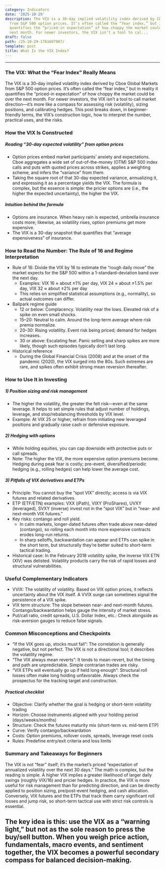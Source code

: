 ```yaml
---
category: Indicators
date: '2025-10-29'
description: The VIX is a 30-day implied volatility index derived by Cboe Global Markets
  from S&P 500 option prices. It’s often called the “fear index,” but in reality it
  quantifies the “priced-in expectation” of how choppy the market could be over the
  next month. For newer investors, the VIX isn’t a tool to cal...
draft: false
path: /25-10-29-1761697907/
template: post
title: What Is the VIX Index?
---
```


---
### The VIX: What the “Fear Index” Really Means

The VIX is a 30-day implied volatility index derived by Cboe Global Markets from S&P 500 option prices. It’s often called the “fear index,” but in reality it quantifies the “priced-in expectation” of how choppy the market could be over the next month. For newer investors, the VIX isn’t a tool to call market direction—it’s more like a compass for assessing risk (volatility), sizing positions, and calibrating hedges. This post breaks down, in beginner-friendly terms, the VIX’s construction logic, how to interpret the number, practical uses, and the risks.

### How the VIX Is Constructed

##### Reading “30-day expected volatility” from option prices
- Option prices embed market participants’ anxiety and expectations. Cboe aggregates a wide set of out-of-the-money (OTM) S&P 500 index calls and puts with quoted prices across strikes, applies a weighting scheme, and infers the “variance” from them.
- Taking the square root of that 30-day expected variance, annualizing it, and expressing it as a percentage yields the VIX. The formula is complex, but the essence is simple: the pricier options are (i.e., the higher the expected uncertainty), the higher the VIX.

##### Intuition behind the formula
- Options are insurance. When heavy rain is expected, umbrella insurance costs more; likewise, as volatility rises, option premiums get more expensive.
- The VIX is a 30-day snapshot that quantifies that “average expensiveness” of insurance.

### How to Read the Number: The Rule of 16 and Regime Interpretation

- Rule of 16: Divide the VIX by 16 to estimate the “rough daily move” the market expects for the S&P 500 within a 1-standard-deviation band over the next day.
  - Examples: VIX 16 ≈ about ±1% per day, VIX 24 ≈ about ±1.5% per day, VIX 32 ≈ about ±2% per day
  - This relies on simplified statistical assumptions (e.g., normality), so actual outcomes can differ.
- Ballpark regime guide
  - 12 or below: Complacency. Volatility near the lows. Elevated risk of a spike on even small shocks.
  - 15–20: Neutral to calm. Around the long-term average where risk premia normalize.
  - 20–30: Rising volatility. Event risk being priced; demand for hedges increases.
  - 30 or above: Escalating fear. Panic selling and sharp spikes are more likely, though such episodes typically don’t last long.
- Historical reference
  - During the Global Financial Crisis (2008) and at the onset of the pandemic (2020), the VIX surged into the 80s. Such extremes are rare, and spikes often exhibit strong mean reversion thereafter.

### How to Use It in Investing

##### 1) Position sizing and risk management
- The higher the volatility, the greater the felt risk—even at the same leverage. It helps to set simple rules that adjust number of holdings, leverage, and stop/rebalancing thresholds by VIX level.
- Example: At VIX 25 or higher, refrain from initiating new leveraged positions and gradually raise cash or defensive exposure.

##### 2) Hedging with options
- While holding equities, you can cap downside with protective puts or call spreads.
- Note: The higher the VIX, the more expensive option premiums become. Hedging during peak fear is costly; pre-event, diversified/periodic hedging (e.g., rolling hedges) can help lower the average cost.

##### 3) Pitfalls of VIX derivatives and ETPs
- Principle: You cannot buy the “spot VIX” directly; access is via VIX futures and related derivatives.
- ETP (ETF/ETN) examples: VXX (iPath), VIXY (ProShares), UVXY (leveraged), SVXY (inverse) invest not in the “spot VIX” but in “near- and next-month VIX futures.”
- Key risks: contango and roll yield.
  - In calm markets, longer-dated futures often trade above near-dated (contango), so rolling each month into more expensive contracts erodes long-run returns.
  - In sharp selloffs, backwardation can appear and ETPs can spike in the short term, but structurally they’re better suited to short-term tactical trading.
- Historical case: In the February 2018 volatility spike, the inverse VIX ETN (XIV) was delisted. Volatility products carry the risk of rapid losses and structural vulnerabilities.

### Useful Complementary Indicators

- VVIX: The volatility of volatility. Based on VIX option prices, it reflects uncertainty about the VIX itself. A VVIX surge can sometimes signal the persistence of a VIX spike.
- VIX term structure: The slope between near- and next-month futures. Contango/backwardation helps gauge the intensity of market stress.
- Put/call ratio, credit spreads, U.S. Dollar Index, etc.: Check alongside as risk-aversion gauges to reduce false signals.

### Common Misconceptions and Checkpoints

- “If the VIX goes up, stocks must fall”: The correlation is generally negative, but not perfect. The VIX is not a directional tool; it describes the volatility regime.
- “The VIX always mean reverts”: It tends to mean-revert, but the timing and path are unpredictable. Simple contrarian trades are risky.
- “VIX ETPs will eventually go up if held long enough”: Structural roll losses often make long holding unfavorable. Always check the prospectus for the tracking target and construction.

##### Practical checklist
- Objective: Clarify whether the goal is hedging or short-term volatility trading
- Horizon: Choose instruments aligned with your holding period (days/weeks/months)
- Structure: Check the futures maturity mix (short-term vs. mid-term ETP)
- Curve: Verify contango/backwardation
- Costs: Option premiums, rollover costs, spreads, leverage reset costs
- Rules: Predefine entry/exit criteria and loss limits

### Summary and Takeaways for Beginners

The VIX is not “fear” itself; it’s the market’s priced “expectation of annualized volatility over the next 30 days.” The math is complex, but the reading is simple. A higher VIX implies a greater likelihood of larger daily swings (roughly VIX/16) and pricier hedges. In practice, the VIX is more useful for risk management than for predicting direction, and can be directly applied to position sizing, pre/post-event hedging, and cash allocation. Conversely, VIX futures and the ETPs that track them carry significant roll losses and jump risk, so short-term tactical use with strict risk controls is essential. 

The key idea is this: use the VIX as a “warning light,” but not as the sole reason to press the buy/sell button. When you weigh price action, fundamentals, macro events, and sentiment together, the VIX becomes a powerful secondary compass for balanced decision-making.
---